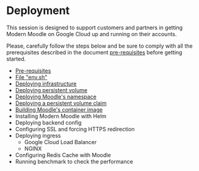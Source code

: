 # Deployment

This session is designed to support customers and partners in getting Modern Moodle on Google Cloud up and running on their accounts.

Please, carefully follow the steps below and be sure to comply with all the prerequisites described in the document [pre-requisites](pre-requisites.md) before getting started.

* [Pre-requisites](pre-requisites.md)
* [File "env.sh"](file-env-sh.md)
* [Deploying infrastructure](deploying-infrastructure.md)
* [Deploying persistent volume](deploying-persistent-volume.md)
* [Deploying Moodle's namespace](deploying-namespace.md)
* [Deploying a persistent volume claim](deploying-persistent-volume-claim.md)
* [Building Moodle's container image](building-moodle-image.md)
* Installing Modern Moodle with Helm
* Deploying backend config
* Configuring SSL and forcing HTTPS redirection
* Deploying ingress
  * Google Cloud Load Balancer
  * NGINX
* Configuring Redis Cache with Moodle
* Running benchmark to check the performance
